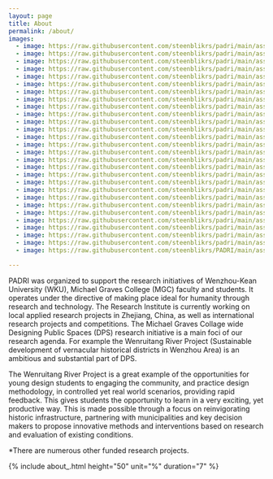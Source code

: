 ```yaml
---
layout: page
title: About
permalink: /about/
images:
  - image: https://raw.githubusercontent.com/steenblikrs/padri/main/assets/IMG_20210319_134639.jpg"
  - image: https://raw.githubusercontent.com/steenblikrs/padri/main/assets/IMG_20210328_151116.jpg"
  - image: https://raw.githubusercontent.com/steenblikrs/padri/main/assets/IMG_20210328_193036.jpg"
  - image: https://raw.githubusercontent.com/steenblikrs/padri/main/assets/IMG_20210423_185827.jpg"
  - image: https://raw.githubusercontent.com/steenblikrs/padri/main/assets/IMG_20210428_152921.jpg"
  - image: https://raw.githubusercontent.com/steenblikrs/padri/main/assets/IMG_20210522_104153.jpg"
  - image: https://raw.githubusercontent.com/steenblikrs/padri/main/assets/IMG_20210522_132429.jpg"
  - image: https://raw.githubusercontent.com/steenblikrs/padri/main/assets/IMG_20210522_135913.jpg"
  - image: https://raw.githubusercontent.com/steenblikrs/padri/main/assets/_[1].jpg"
  - image: https://raw.githubusercontent.com/steenblikrs/padri/main/assets/IMG_20190307_163255.jpg"
  - image: https://raw.githubusercontent.com/steenblikrs/padri/main/assets/IMG_20190403_135126.jpg"
  - image: https://raw.githubusercontent.com/steenblikrs/padri/main/assets/IMG_20190419_165036.jpg"
  - image: https://raw.githubusercontent.com/steenblikrs/padri/main/assets/IMG_20190507_192933.jpg
  - image: https://raw.githubusercontent.com/steenblikrs/padri/main/assets/IMG_20190508_120417.jpg
  - image: https://raw.githubusercontent.com/steenblikrs/padri/main/assets/IMG_20190525_133946.jpg
  - image: https://raw.githubusercontent.com/steenblikrs/padri/main/assets/IMG_20190527_120258.jpg
  - image: https://raw.githubusercontent.com/steenblikrs/padri/main/assets/IMG_20190527_120537.jpg
  - image: https://raw.githubusercontent.com/steenblikrs/padri/main/assets/IMG_20190527_151832.jpg
  - image: https://raw.githubusercontent.com/steenblikrs/padri/main/assets/IMG_20190527_161420.jpg
  - image: https://raw.githubusercontent.com/steenblikrs/padri/main/assets/IMG_20190529_191643.jpg
  - image: https://raw.githubusercontent.com/steenblikrs/padri/main/assets/IMG_20191124_092025.jpg
  - image: https://raw.githubusercontent.com/steenblikrs/padri/main/assets/IMG_20191207_090348.jpg
  - image: https://raw.githubusercontent.com/steenblikrs/padri/main/assets/IMG_20201112_160534.jpg
  - image: https://raw.githubusercontent.com/steenblikrs/padri/main/assets/IMG_20201113_111204.jpg
  - image: https://raw.githubusercontent.com/steenblikrs/padri/main/assets/IMG_20210129_093400.jpg
  - image: https://raw.githubusercontent.com/steenblikrs/padri/main/assets/IMG_20210129_100557.jpg
  - image: https://raw.githubusercontent.com/steenblikrs/padri/main/assets/IMG_20210129_105749.jpg
  - image: https://raw.githubusercontent.com/steenblikrs/PADRI/main/assets/_%5B1%5D.jpg

---
```


PADRI was organized to support the research initiatives of Wenzhou-Kean University (WKU), Michael Graves College (MGC) faculty and students. It operates under the directive of making place ideal for humanity through research and technology. The Research Institute is currently working on local applied research projects in Zhejiang, China, as well as international research projects and competitions. The Michael Graves Collage wide Designing Public Spaces (DPS) research initiative is a main foci of our research agenda. For example the Wenruitang River Project (Sustainable development of vernacular historical districts in Wenzhou Area) is an ambitious and substantial part of DPS.

The Wenruitang River Project is a great example of the opportunities for young design students to engaging the community, and practice design methodology, in controlled yet real world scenarios, providing rapid feedback. This gives students the opportunity to learn in a very exciting, yet productive way. This is made possible through a focus on reinvigorating historic infrastructure, partnering with municipalities and key decision makers to propose innovative methods and interventions based on research and evaluation of existing conditions.

*There are numerous other funded research projects.



{% include about_.html height="50" unit="%" duration="7" %}
